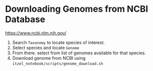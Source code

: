 # Downloading Genomes from NCBI Database

https://www.ncbi.nlm.nih.gov/

1. Search ```Taxonomy``` to locate species of interest.
2. Select species and locate ```Genome```
3. From there. select from list of genomes available for that species.
4. Download genome from NCBI using ```itzel_notebook/scripts/genome_download.sh```
